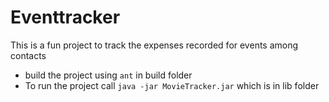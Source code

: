 Eventtracker
============

This is a fun project to track the expenses recorded for events among contacts

 - build the project using `ant` in build folder
 - To run the project call `java -jar MovieTracker.jar` which is in lib folder
